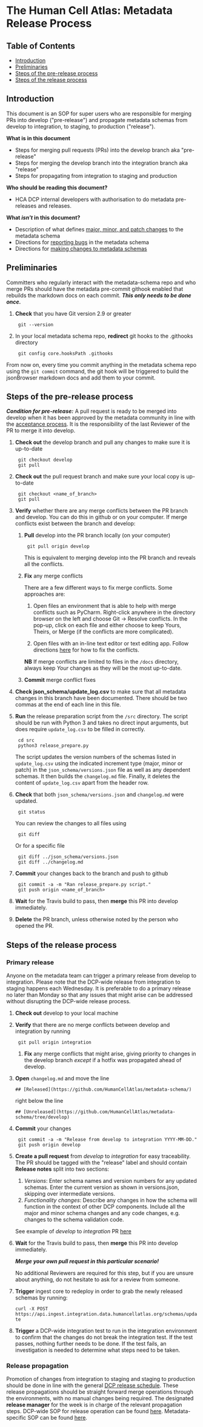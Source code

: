 # The Human Cell Atlas: Metadata Release Process

## Table of Contents
- [Introduction](#introduction)
- [Preliminaries](#preliminaries)
- [Steps of the pre-release process](#steps-of-the-pre-release-process)
- [Steps of the release process](#steps-of-the-release-process)

## Introduction

This document is an SOP for super users who are responsible for merging PRs into develop ("pre-release") and propagate metadata schemas from develop to integration, to staging, to production ("release").

**What is in this document**
- Steps for merging pull requests (PRs) into the develop branch aka "pre-release"
- Steps for merging the develop branch into the integration branch aka "release"
- Steps for propagating from integration to staging and production

 **Who should be reading this document?**
 - HCA DCP internal developers with authorisation to do metadata pre-releases and releases.

 **What *isn't* in this document?**
- Description of what defines [major, minor, and patch changes](evolution.md#schema-versioning) to the metadata schema
- Directions for [reporting bugs](contributing.md#reporting-bugs) in the metadata schema
- Directions for [making changes to metadata schemas](committers.md)

## Preliminaries

Committers who regularly interact with the metadata-schema repo and who merge PRs should have the metadata pre-commit githook enabled that rebuilds the markdown docs on each commit. ***This only needs to be done once.***

1. **Check** that you have Git version 2.9 or greater

        git --version

2. In your local metadata schema repo, **redirect** git hooks to the .githooks directory

        git config core.hooksPath .githooks

From now on, every time you commit anything in the metadata schema repo using the `git commit` command, the git hook will be triggered to build the jsonBrowser markdown docs and add them to your commit.

## Steps of the pre-release process

***Condition for pre-release:*** A pull request is ready to be merged into develop when it has been approved by the metadata community in line with the [acceptance process](committers.md#schema-update-acceptance-process). It is the responsibility of the last Reviewer of the PR to merge it into develop.

1. **Check out** the develop branch and pull any changes to make sure it is up-to-date

        git checkout develop
        git pull

1. **Check out** the pull request branch and make sure your local copy is up-to-date

        git checkout <name_of_branch>
        git pull

1. **Verify** whether there are any merge conflicts between the PR branch and develop. You can do this in github or on your computer. If merge conflicts exist between the branch and develop:

    1. **Pull** develop into the PR branch locally (on your computer)

            git pull origin develop

        This is equivalent to merging develop into the PR branch and reveals all the conflicts.

    1. **Fix** any merge conflicts

        There are a few different ways to fix merge conflicts. Some approaches are:
        
        1. Open files an environment that is able to help with merge conflicts such as PyCharm. Right-click anywhere in the directory browser on the left and choose Git ->  Resolve conflicts. In the pop-up, click on each file and either choose to keep Yours, Theirs, or Merge (if the conflicts are more complicated).
        
        1. Open files with an in-line text editor or text editing app. Follow directions [here](https://help.github.com/articles/resolving-a-merge-conflict-using-the-command-line/) for how to fix the conflicts.

        **NB** If merge conflicts are limited to files in the `/docs` directory, always keep *Your* changes as they will be the most up-to-date.

    1. **Commit** merge conflict fixes

1. **Check json_schema/update_log.csv** to make sure that all metadata changes in this branch have been documented. There should be two commas at the end of each line in this file.

1. **Run** the release preparation script from the `/src` directory. The script should be run with Python 3 and takes no direct input arguments, but does require `update_log.csv` to be filled in correctly.

        cd src
        python3 release_prepare.py

    The script updates the version numbers of the schemas listed in `update_log.csv` using the indicated increment type (major, minor or patch) in the `json_schema/versions.json` file as well as any dependent schemas. It then builds the `changelog.md` file. Finally, it deletes the content of `update_log.csv` apart from the header row.

1. **Check** that both `json_schema/versions.json` and `changelog.md` were updated.

        git status

    You can review the changes to all files using

        git diff
    
    Or for a specific file
    
        git diff ../json_schema/versions.json
        git diff ../changelog.md

1. **Commit** your changes back to the branch and push to github

        git commit -a -m "Ran release_prepare.py script."
        git push origin <name_of_branch>

1. **Wait** for the Travis build to pass, then **merge** this PR into develop immediately.

1. **Delete** the PR branch, unless otherwise noted by the person who opened the PR.

## Steps of the release process

### Primary release

Anyone on the metadata team can trigger a primary release from develop to integration. Please note that the DCP-wide release from integration to staging happens each Wednesday. It is preferable to do a primary release no later than Monday so that any issues that might arise can be addressed without disrupting the DCP-wide release process.

1. **Check out** develop to your local machine

1. **Verify** that there are no merge conflicts between develop and integration by running

        git pull origin integration

    1. **Fix** any merge conflicts that might arise, giving priority to changes in the develop branch *except* if a hotfix was propagated ahead of develop.

1. **Open** `changelog.md` and move the line

    `## [Released](https://github.com/HumanCellAtlas/metadata-schema/)`

    right below the line

    `## [Unreleased](https://github.com/HumanCellAtlas/metadata-schema/tree/develop)`

1. **Commit** your changes

        git commit -a -m "Release from develop to integration YYYY-MM-DD."
        git push origin develop

1. **Create a pull request** from *develop* to *integration* for easy traceability. The PR should be tagged with the "release" label and should contain **Release notes** split into two sections:
   1. *Versions*: Enter schema names and version numbers for any updated schemas. Enter the current version as shown in versions.json, skipping over intermediate versions.
   1. *Functionality changes*: Describe any changes in how the schema will function in the context of other DCP components. Include all the major and minor schema changes and any code changes, e.g. changes to the schema validation code.
    
   See example of *develop* to *integration* PR [here](https://github.com/HumanCellAtlas/metadata-schema/pull/665) 

1. **Wait** for the Travis build to pass, then **merge** this PR into develop immediately.
 
   ***Merge your own pull request in this particular scenario!***
   
   No additional Reviewers are required for this step, but if you are unsure about anything, do not hesitate to ask for a review from someone.

1. **Trigger** ingest core to redeploy in order to grab the newly released schemas by running:

   `curl -X POST https://api.ingest.integration.data.humancellatlas.org/schemas/update`

1. **Trigger** a DCP-wide integration test to run in the integration environment to confirm that the changes do not break the integration test. If the test passes, nothing further needs to be done. If the test fails, an investigation is needed to determine what steps need to be taken.

### Release propagation

Promotion of changes from integration to staging and staging to production should be done in line with the general [DCP release schedule](https://docs.google.com/spreadsheets/d/1Tqhs20tj_3FqdO_1Cam1iLSaqE-y9Piu8lDJ6KEdP80/edit#gid=1508723546). These release propagations should be straight forward merge operations through the environments, with no manual changes being required.
The designated **release manager** for the week is in charge of the relevant propagation steps. DCP-wide SOP for release operation can be found [here](https://allspark.dev.data.humancellatlas.org/dcp-ops/docs/wikis/SOP:%20Releasing%20new%20Versions%20of%20DCP%20Software). Metadata-specific SOP can be found [here](https://docs.google.com/document/d/1gNq5I42xY5ie8jqENSVEswn3NXHKUYgrfFgwMK_Vh8A/edit). 

